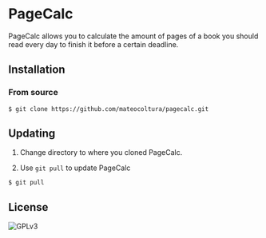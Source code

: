 # PageCalc
PageCalc allows you to calculate the amount of pages of a book you should read every day to finish it before a certain deadline.

## Installation 

### From source
``` 
$ git clone https://github.com/mateocoltura/pagecalc.git
```

## Updating
1. Change directory to where you cloned PageCalc.

2. Use ```git pull``` to update PageCalc
```
$ git pull 
```

## License 
![GPLv3](https://www.gnu.org/graphics/gplv3-127x51.png) 
